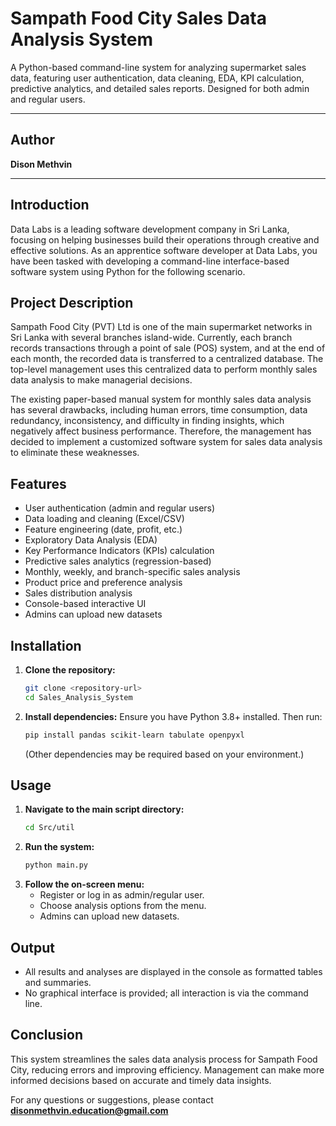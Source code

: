 # Sampath Food City Sales Data Analysis System

A Python-based command-line system for analyzing supermarket sales data, featuring user authentication, data cleaning, EDA, KPI calculation, predictive analytics, and detailed sales reports. Designed for both admin and regular users.

---

## Author
**Dison Methvin**

---

## Introduction
Data Labs is a leading software development company in Sri Lanka, focusing on helping businesses build their operations through creative and effective solutions. As an apprentice software developer at Data Labs, you have been tasked with developing a command-line interface-based software system using Python for the following scenario.

## Project Description
Sampath Food City (PVT) Ltd is one of the main supermarket networks in Sri Lanka with several branches island-wide. Currently, each branch records transactions through a point of sale (POS) system, and at the end of each month, the recorded data is transferred to a centralized database. The top-level management uses this centralized data to perform monthly sales data analysis to make managerial decisions.

The existing paper-based manual system for monthly sales data analysis has several drawbacks, including human errors, time consumption, data redundancy, inconsistency, and difficulty in finding insights, which negatively affect business performance. Therefore, the management has decided to implement a customized software system for sales data analysis to eliminate these weaknesses.

## Features
- User authentication (admin and regular users)
- Data loading and cleaning (Excel/CSV)
- Feature engineering (date, profit, etc.)
- Exploratory Data Analysis (EDA)
- Key Performance Indicators (KPIs) calculation
- Predictive sales analytics (regression-based)
- Monthly, weekly, and branch-specific sales analysis
- Product price and preference analysis
- Sales distribution analysis
- Console-based interactive UI
- Admins can upload new datasets

## Installation
1. **Clone the repository:**
   ```bash
   git clone <repository-url>
   cd Sales_Analysis_System
   ```
2. **Install dependencies:**
   Ensure you have Python 3.8+ installed. Then run:
   ```bash
   pip install pandas scikit-learn tabulate openpyxl
   ```
   (Other dependencies may be required based on your environment.)

## Usage
1. **Navigate to the main script directory:**
   ```bash
   cd Src/util
   ```
2. **Run the system:**
   ```bash
   python main.py
   ```
3. **Follow the on-screen menu:**
   - Register or log in as admin/regular user.
   - Choose analysis options from the menu.
   - Admins can upload new datasets.

## Output
- All results and analyses are displayed in the console as formatted tables and summaries.
- No graphical interface is provided; all interaction is via the command line.

## Conclusion
This system streamlines the sales data analysis process for Sampath Food City, reducing errors and improving efficiency. Management can make more informed decisions based on accurate and timely data insights.

For any questions or suggestions, please contact **disonmethvin.education@gmail.com**
